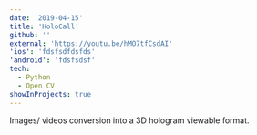 ```yaml
---
date: '2019-04-15'
title: 'HoloCall'
github: ''
external: 'https://youtu.be/hMO7tfCsdAI'
'ios': 'fdsfsdfdsfds'
'android': 'fdsfsdsf'
tech:
  - Python
  - Open CV
showInProjects: true
---
```


Images/ videos conversion into a 3D hologram viewable format.
